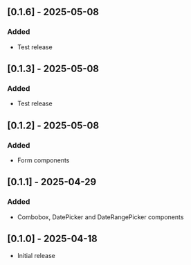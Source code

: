 ## [0.1.6] - 2025-05-08

### Added

- Test release

## [0.1.3] - 2025-05-08

### Added

- Test release

## [0.1.2] - 2025-05-08

### Added

- Form components

## [0.1.1] - 2025-04-29

### Added

- Combobox, DatePicker and DateRangePicker components

## [0.1.0] - 2025-04-18

- Initial release
